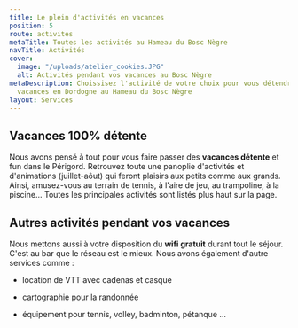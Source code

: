 ```yaml
---
title: Le plein d'activités en vacances
position: 5
route: activites
metaTitle: Toutes les activités au Hameau du Bosc Nègre
navTitle: Activités
cover:
  image: "/uploads/atelier_cookies.JPG"
  alt: Activités pendant vos vacances au Bosc Nègre
metaDescription: Choissisez l'activité de votre choix pour vous détendre pendant vos
  vacances en Dordogne au Hameau du Bosc Nègre
layout: Services
---
```


## Vacances 100% détente

Nous avons pensé à tout pour vous faire passer des **vacances détente** et fun dans le Périgord.
Retrouvez toute une panoplie d'activités et d'animations (juillet-aôut) qui feront plaisirs aux petits comme aux grands. Ainsi, amusez-vous au terrain de tennis, à l'aire de jeu, au trampoline, à la piscine... Toutes les principales activités sont listés plus haut sur la page.

## Autres activités pendant vos vacances

Nous mettons aussi à votre disposition du **wifi gratuit** durant tout le séjour. C'est au bar que le réseau est le mieux.
Nous avons également d'autre services comme :

* location de VTT avec cadenas et casque

* cartographie pour la randonnée

* équipement pour tennis, volley, badminton, pétanque ...
  
